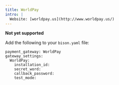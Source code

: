 ```yaml
---
title: WorldPay
intro: |
  Website: [worldpay.us](http://www.worldpay.us/)
---
```


**Not yet supported**

Add the following to your `bison.yaml` file:
~~~
payment_gateway: WorldPay
gateway_settings:
  WorldPay:
    installation_id:
    secret_word:
    callback_password:
    test_mode:
~~~